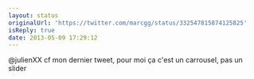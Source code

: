 ```yaml
---
layout: status
originalUrl: 'https://twitter.com/marcgg/status/332547815874125825'
isReply: true
date: 2013-05-09 17:29:12
---
```


@julienXX cf mon dernier tweet, pour moi ça c'est un carrousel, pas un slider
